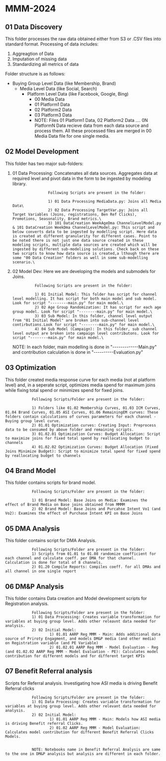 # MMM-2024

## 01 Data Discovery
This folder processes the raw data obtained either from S3 or .CSV files into standard format. Processing of data includes: 

1) Aggreagtion of Data 
2) Imputation of missing data  
3) Standardizing all metrics of data 


Folder structure is as follows:

- Buying Group Level Data (like Membership, Brand)
  - Media Level Data (like Social, Search)
    - Platform Level Data (like Facebook, Google, Bing)
      - 00 Media Data
      - 01 Platform1 Data
      - 02 Platform2 Data
      - 03 Platform3 Data
      - NOTE: Files 01 Platform1 Data, 02 Platform2 Data .... 0N PlatformN Data recieve data from each data source and process them. All these processed files are merged in 00 Media Data file for one single media.
     
## 02 Model Development
This folder has two major sub-folders:
1) 01 Data Processing: Concatenates all data sources. Aggregates data at required level and pivot data in the form to be ingested by modeling library.
   
                       Following Scripts are present in the folder:
   
                       1) 01 Data Processing MediaData.py: Joins all Media Data\
                       2) 02 Data Processing TargetVar.py: Joins all Target Variables (Joins, registrations, Ben Ref Clicks), Promotions, Seasonality, Brand metrics.\
                       3) 101 DataCreation WeekAgeDma ChannelLevelModel.py & 101 DataCreation WeekDma ChannelLevelModel.py: This script and below converts data to be ingested by modelling script. Here data is created at different granularity for different cases. Point to be noted there is not just one data source created in these modeling scripts, multiple data sources are created which will be ingested by different sub-modeliing solutions. Check back on these two scripts to know how data source is created,a lthough there are some "00 Data Creation" folders as well in some sub-modelling scenario.\
   
3) 02 Model Dev: Here we are developing the models and submodels for Joins.
   
                 Following Scripts are present in the folder:
   
                 1) 01 Initial Model: This folder has script for channel level modelling. It has script for both main model and sub model. Look for script "--------main.py" for main model.\
                 2) 02 Age Group Randomization: It has script for each age group model. Look for script "--------main.py" for main model.\
                 3) 03 Sub Model: In this folder, channel level output from "01 Initial Model" are broken into sub-channel level contirbutions.Look for script "--------main.py" for main model.\
                 4) 04 Sub Model (Campaign): In this folder, sub channel level output are broken into campaign level contributons. Look for script "--------main.py" for main model.\

   NOTE: In each folder, main modelling is done in "-------------Main.py" and contribution calculation is done in "----------Evaluation.py"


## 03 Optimization
This folder created media response curve for each media (not at platform level) and, in a seperate script, optimizes media spend for maximum joins while fixing total spend or minimizes spend for fixed joins. 

                Following Scripts/Folder are present in the folder:

                1) Folders like 01.02 Membership Curves, 01.03 ICM Curves, 01.04 Brand Curves, 01.05 ASI Curves, 01.06 RemainingEM curves: These folders contain calculations of curves parameters for each channel - Buying group level curve.
                2) 01.01 Optimization curves: Creating Input: Preprocess data to be consumed by above folder and remaining scripts.
                3) 01.02.01 Optimization Curves: Budget Allocation: Script to maximize joins for fixed total spend by reallocating budget to channels
                4) 01.02.02 Optimization Curves: Budget Allocation (Fixed Joins Minimize Budget): Script to minimize total spend for fixed spend by reallocating budget to channels



## 04 Brand Model
This folder contains scripts for brand model.

                Following Scripts/Folder are present in the folder:

                1) 01 Brand Model: Base Joins on Media: Examines the effect of Brand Media on Base joins obtained from MMMM
                2) 02 Brand Model: Base Joins and Purcahse Intent Vo1 (and Vo2): Examines the effect of Purchase Intent KPI on Base Joins 

## 05 DMA Analysis
This folder contains script for DMA Analysis.

                Following Scripts/Folder are present in the folder:
                1) Scripts from 01.01 to 01.08 randomize coefficient for each channel and calculate coeff. per DMA for that channel. Calculation is done for total of 8 channels.
                2) 01.20 Compile Reports: Compiles coeff. for all DMAs and all channel in one single report 
## 06 DM&P Analysis
This folder contains Data creation and Model development scripts for Registration analysis.

                Following Scripts/Folder are present in the folder:
                1) 01 Data Processing: Creates variable transformation for variables at buying group level. Adds other releavnt data needed for analysis.
                2) 02 Initial Model: 
                        1) 01.01 AARP Reg MMM - Main: Adds additional data source of Priroty Engagment, and models DM&P media (and other media) on Registration variable (and PE Variable)
                        2) 01.02.01 AARP Reg MMM - Model Evaluation - Reg (and 01.02.02 AARP Reg MMM - Model Evaluation - PE): Calculates model contribution for different models and for different target KPIs 


## 07 Benefit Referral analysis
Scripts for Referral analysis. Investigating how ASI media is driving Benefit Referral clicks


                Following Scripts/Folder are present in the folder:
                1) 01 Data Processing: Creates variable transformation for variables at buying group level. Adds other relevant data needed for analysis.
                2) 02 Initial Model: 
                        1) 01.01 AARP Reg MMM - Main: Models how ASI media is driving Benefit referral Clicks.
                        2) 01.02 AARP Reg MMM - Model Evaluation: Calculates model contribution for different Benefit Referral Clicks Models. 


                NOTE: Notebooks name in Benefit Referral Analysis are same to the one in DM&P analysis but analysis are different in each folder.
